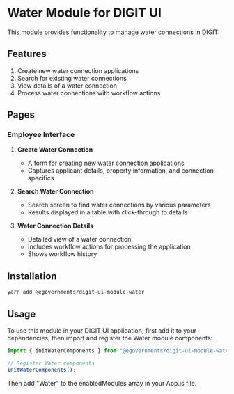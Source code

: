 # Water Module for DIGIT UI

This module provides functionality to manage water connections in DIGIT.

## Features

1. Create new water connection applications
2. Search for existing water connections
3. View details of a water connection
4. Process water connections with workflow actions

## Pages

### Employee Interface

1. **Create Water Connection**
   - A form for creating new water connection applications
   - Captures applicant details, property information, and connection specifics

2. **Search Water Connection**
   - Search screen to find water connections by various parameters
   - Results displayed in a table with click-through to details

3. **Water Connection Details**
   - Detailed view of a water connection
   - Includes workflow actions for processing the application
   - Shows workflow history

## Installation

```bash
yarn add @egovernments/digit-ui-module-water
```

## Usage

To use this module in your DIGIT UI application, first add it to your dependencies, then import and register the Water module components:

```javascript
import { initWaterComponents } from "@egovernments/digit-ui-module-water";

// Register Water components
initWaterComponents();
```

Then add "Water" to the enabledModules array in your App.js file. 